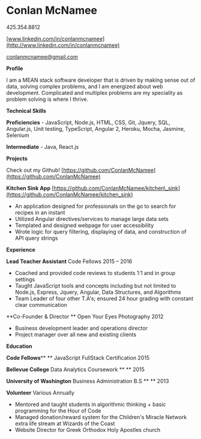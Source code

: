 #  Conlan McNamee

425.354.8812

[www.linkedin.com/in/conlanmcnamee](http://www.linkedin.com/in/conlanmcnamee)

[conlanmcnamee@gmail.com](mailto:conlanmcnamee@gmail.com)

**Profile**

I am a MEAN stack software developer that is driven by making sense out of data, solving complex problems, and I am energized  about web development. Complicated and multiplex problems are my speciality as problem solving is where I thrive.

**Technical Skills**

**Proficiencies** - JavaScript, Node.js, HTML, CSS, Git, Jquery, SQL, Angular.js, Unit testing, TypeScript, Angular 2, Heroku, Mocha, Jasmine, Selenium

**Intermediate** - Java, React.js

**Projects**

Check out my Github!                          [https://github.com/ConlanMcNamee](https://github.com/ConlanMcNamee)

**Kitchen Sink App**                                 [https://github.com/ConlanMcNamee/kitchen\_sink](https://github.com/ConlanMcNamee/kitchen_sink)

- An application designed for professionals on the go to search for recipes in an instant
- Utilized Angular directives/services to manage large data sets
- Templated and designed webpage for user accessibility
- Wrote logic for query filtering, displaying of data, and construction of API query strings

**Experience**

**Lead Teacher Assistant**                         Code Fellows                                   2015 – 2016

- Coached and provided code reviews to students 1:1 and in group settings
- Taught JavaScript tools and concepts including but not limited to Node.js, Express, Jquery, Angular, Data Structures, and Algorithms
- Team Leader of four other T.A&#39;s; ensured 24 hour grading with constant clear communication

**Co-Founder &amp; Director        **                 Open Your Eyes Photography                         2012

- Business development leader and operations director
- Project manager over all new and existing clients

**Education**

**Code Fellows****                            **                           JavaScript FullStack Certification                   2015

**Bellevue College**                                                 Data Analytics Coursework **   **                            2015

**University of Washington**                                Business Administration B.S ** **                                      2013

**Volunteer**                                         Various                                                       Annually

- Mentored and taught students in algorithmic thinking + basic programming for  the Hour of Code
- Managed donation/reward system for the Children&#39;s Miracle Network extra life stream at Wizards of the Coast
- Website Director for Greek Orthodox Holy Apostles church
